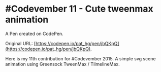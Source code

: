 # #Codevember 11 - Cute tweenmax animation

A Pen created on CodePen.

Original URL: [https://codepen.io/pat_hg/pen/jbQKpQ](https://codepen.io/pat_hg/pen/jbQKpQ).

Here is my 11th contribution for #Codevember 2015. A simple svg scene animation using Greensock TweenMax / TilmelineMax.
